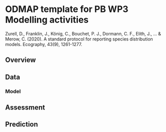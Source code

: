 # ODMAP template for PB WP3 Modelling activities

Zurell, D., Franklin, J., König, C., Bouchet, P. J., Dormann, C. F., Elith, J., ... & Merow, C. (2020). A standard protocol for reporting species distribution models. Ecography, 43(9), 1261-1277.

## Overview
## Data
### Model
## Assessment
## Prediction

